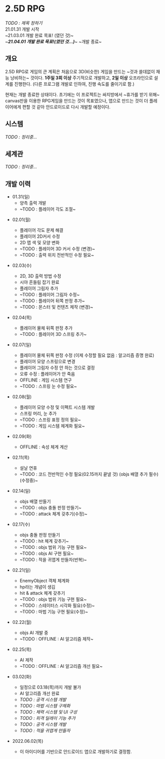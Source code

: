 # 2.5D RPG
_TODO : 제목 정하기_   
21.01.31 개발 시작  
~21.03.01 개발 완료 목표! (였던 것)~  
~**_21.04.01 개발 완료 목표!(였던 것...)_**~
~개발 종료~

## 개요
2.5D RPG로 게임의 큰 계획은 처음으로 3D(비슷한) 게임을 만드는 ~것과 쓸데없이 재능 낭비하는~ 것이다.
**1주일 3회 이상** 주기적으로 개발하고, **2일 이상** 오프라인으로 설계를 진행한다.
(다른 프로그램 개발로 인하여, 진행 속도를 줄이기로 함.)

현재는 개발 종료한 상태이다. 초기에는 이 프로젝트는 싸지방에서 ~휴가를 받기 위해~ canvas만을 이용한 RPG게임을 만드는 것이 목표였으나, 앱으로 만드는 것이 더 플레이어에게 편할 것 같아 안드로이드로 다시 개발할 예정이다.

## 시스템
_TODO : 정리중..._

## 세계관
_TODO : 정리중..._

## 개발 이력
- 01.31(일)
  - 양측 출력 개발
  - ~TODO : 플레이어 각도 조절~

* 02.01(월)
  - 플레이어 각도 문제 해결
  - 플레이어 2D커서 수정
  - 2D 맵 색 및 모양 변화
  - ~TODO : 플레이어 3D 커서 수정 (변경)~
  - ~TODO : 출력 위치 전반적인 수정 필요~

* 02.03(수)
  - 2D, 3D 출력 방법 수정
  - 시야 흔들림 잡기 완료
  - 플레이어 그림자 추가
  - ~TODO : 플레이어 그림자 수정~
  - ~TODO : 플레이어 뒤쪽 판정 추가~
  - ~TODO : 몬스터 및 컨텐츠 제작 (변경)~
  
* 02.04(목)
  - 플레이어 물체 뒤쪽 판정 추가
  - ~TODO : 플레이어 3D 스프링 추가~

* 02.07(일)
  - 플레이어 물체 뒤쪽 판정 수정 (이제 수정할 필요 없음 : 알고리즘 증명 완료)
  - 플레이어 모양 스프링으로 변경
  - 플레이어 그림자 수정 안 하는 것으로 결정
  - 오류 수정 : 플레이어가 안 죽음
  - OFFLINE : 게임 시스템 연구
  - ~TODO : 스프링 눈 수정 필요~

* 02.08(월)
  - 플레이어 모양 수정 및 이펙트 시스템 개발
  - 스프링 머리, 눈 추가
  - ~TODO : 스프링 표정 정의 필요~
  - ~TODO : 게임 시스템 체계화 필요~

* 02.09(화)
  - OFFLINE : 속성 체계 계산

* 02.11(목)
  - 설날 연휴
  - ~TODO : 코드 전반적인 수정 필요(02.15까지 끝낼 것) (objs 배열 추가 필수) (수정중)~

* 02.14(일)
  - objs 배열 만들기
  - ~TODO : objs 충돌 판정 만들기~
  - ~TODO : attack 체계 갖추기(수정)~

* 02.17(수)
  - objs 충돌 판정 만들기
  - ~TODO : hit 체계 갖추기~
  - ~TODO : objs 범위 기능 구현 필요~
  - ~TODO : objs AI 구현 필요~
  - ~TODO : 적을 귀엽게 만들자(반복)~

* 02.21(일)
  - EnemyObject 객체 체계화
  - hp라는 개념이 생김
  - hit & attack 체계 갖추기
  - ~TODO : objs 범위 기능 구현 필요~
  - ~TODO : 스테이터스 시각화 필요(수정)~
  - ~TODO : 마법 기능 구현 필요(수정)~

* 02.22(월)
  - objs AI 개발 중
  - ~TODO : OFFLINE : AI 알고리즘 제작~

* 02.25(목)
  - AI 제작
  - ~TODO : OFFLINE : AI 알고리즘 개선 필요~

* 03.02(화)
  - 일정으로 03.18(목)까지 개발 불가
  - AI 알고리즘 개선 완료
  - _TODO : 공격 시스템 개발_
  - _TODO : 마법 시스템 구체화_
  - _TODO : 체력 시스템 및 UI 구성_
  - _TODO : 피격 딜레이 기능 추가_
  - _TODO : 공격 시스템 개발_
  - _TODO : 적을 귀엽게 만들자_

 * 2022.06.02(목)
   - 이 아이디어를 기반으로 안드로이드 앱으로 개발하기로 결정함.
